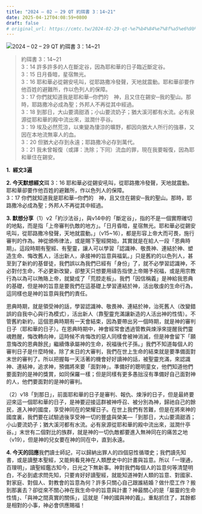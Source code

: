 ```yaml
---
title: "2024 – 02 – 29 QT 約珥書 3：14~21"
date: 2025-04-12T04:08:59+0800
draft: false
# original_url: https://cmtc.tw/2024-02-29-qt-%e7%b4%84%e7%8f%a5%e6%9b%b8-3%ef%bc%9a1421
---
```


![2024 – 02 – 29 QT 約珥書 3：14~21](/images/qt.jpg  "2024 – 02 – 29 QT 約珥書 3：14~21")

> 約珥書 3：14~21  
> 3：14 許多許多的人在斷定谷，因為耶和華的日子臨近斷定谷。  
> 3：15 日月昏暗，星宿無光。  
> 3：16 耶和華必從錫安吼叫，從耶路撒冷發聲，天地就震動。耶和華卻要作他百姓的避難所，作以色列人的保障。  
> 3：17 你們就知道我是耶和華─你們的　神，且又住在錫安─我的聖山。那時，耶路撒冷必成為聖；外邦人不再從其中經過。  
> 3：18 到那日，大山要滴甜酒；小山要流奶子；猶大溪河都有水流。必有泉源從耶和華的殿中流出來，滋潤什亭谷。  
> 3：19 埃及必然荒涼，以東變為悽涼的曠野，都因向猶大人所行的強暴，又因在本地流無辜人的血。  
> 3：20 但猶大必存到永遠；耶路撒冷必存到萬代。  
> 3：21 我未曾報復（或譯：洗除；下同）流血的罪，現在我要報復，因為耶和華住在錫安。

**1.  經文3遍**

**2. 今天默想經文**珥 3：16 耶和華必從錫安吼叫，從耶路撒冷發聲，天地就震動。耶和華卻要作他百姓的避難所，作以色列人的保障。  
3：17 你們就知道我是耶和華─你們的　神，且又住在錫安─我的聖山。那時，耶路撒冷必成為聖；外邦人不再從其中經過。

**3. 默想分享**（1）v2「約沙法谷」，與v14中的「斷定谷」，指的不是一個實際確切的地點，而是指「上帝審判仇敵的地方」。「日月昏暗，星宿無光。耶和華必從錫安吼叫，從耶路撒冷發聲，天地就震動。」（v15~16），都是形容上帝大而可畏，施行審判的作為。神從頒佈律法，或是賜下聖經開始，其實就是在給人一段「恩典時期」。這段時期有聖經、有聖靈，讓人可以學習「認識神、敬畏神、連結於神、塑造生命、悔改舊人，活出新人，承接神的旨意與福氣。」只是舊約的以色列人，甚至到了新約的基督徒，我們誤以為我們已經有「身份」了，就不必學習認識神，不必對付生命，不必更新改變，卻整天只想要用禱告指使上帝賜予祝福，或是用宗教行為以為可以賄賂上帝，就變成了「荒腔走板」。我們「因信稱義」是神給我恩典的基礎，但是神的旨意是要我們在這基礎上學習連結於神，活出敬虔的生命行為，這同樣也是神的旨意與我們的責任。

恩典時期，就是領受神的話，學習認識神、敬畏神、連結於神，治死舊人（改變錯誤的自我中心與行為模式），活出新人（靠聖靈充滿讓新造的人活出神的性情）。不管舊約新約，這個恩典時期有一天會結束，因為要帶出另一個時期，就是神的審判日子（耶和華的日子）。在恩典時期中，神會經常會透過管教與煉淨來提醒我們靈魂甦醒，悔改轉向神，這時候不肯悔改的惡人同樣會被神消滅，但是神會留下「願意悔改的恩典餘民」繼續傳承屬神的生命，祝福後代子孫。」我們不知道每個人的審判日子是什麼時候，除了末日的大審判，我們在世上生命的結束就是要準備面對末世的審判了。所以把握每一天活著的機會好好讀神的話，被聖靈充滿，來認識神、連結神，追求神，預備將來要「面對神」。準備好的聰明童女，他們知道他們要面對的是神的獎賞，如同保羅一樣；但是同樣有更多愚拙沒有準備好自己面對神的人，他們要面對的是神的審判。

（2）v18「到那日」，前面耶和華的日子是審判、報仇、煉淨的日子，但是最終要迎來這一個耶和華的日子，是神要迎接這群被神呼召、被分別為神，歸祂自己的餘民，進入神的國度，享受神同在的榮耀日子。在世上我們有苦難，但是在將來神的國度裏，我們要在試驗過後享受神一切的豐盛與榮美—「到那日，大山要滴甜酒；小山要流奶子；猶大溪河都有水流。必有泉源從耶和華的殿中流出來，滋潤什亭谷。」末世有二個對比的族群，就是神的一切仇敵都要進入無神同在的痛苦之地（v19），但是神的兒女要在神的同在中，直到永遠。

**4. 今天的回應**我們讀士師記，可以歸納出罪人的四個惡性循環史；我們讀先知書，或是讀整本聖經，又能夠看見神在人類歷史中的計畫與旨意。所以「一理通，百理明」，讀聖經鑑古知今，日光之下無新事。神對我們每個人的旨意何等清楚明白，不必到處求問先知，只要肯好好讀聖經，就能知道神對人類的旨意、對國家、對家庭、對個人、對教會的旨意為何？許多只關心自己跟誰結婚？做什麼工作？搬到那裏去？卻從來不關心神在我生命中的旨意與計畫？神最關心的是「屬靈的生命性情」、「與神之間真實的關係」，這就是「神的國與神的義」。重點抓住了，其餘都是相對的小事，神必會供應賜福！